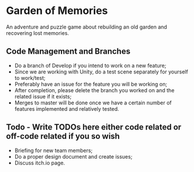 # Garden of Memories
An adventure and puzzle game about rebuilding an old garden and recovering lost memories.


## Code Management and Branches
- Do a branch of Develop if you intend to work on a new feature;
- Since we are working with Unity, do a test scene separately for yourself to work/test;
- Preferably have an issue for the feature you will be working on;
- After completion, please delete the branch you worked on and the related issue if it exists;
- Merges to master will be done once we have a certain number of features implemented and relatively tested.

## Todo - Write TODOs here either code related or off-code related if you so wish
- Briefing for new team members;
- Do a proper design document and create issues;
- Discuss itch.io page.
